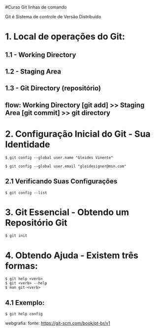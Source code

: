 #Curso Git linhas de comando

Git é Sistema de controle de Versão Distribuído

# 1. Local de operações do Git:
## 1.1 - Working Directory
## 1.2 - Staging Area
## 1.3 - Git Directory (repositório)

## flow: Working Directory [git add] >> Staging Area [git commit] >> git directory

# 2. Configuração Inicial do Git - Sua Identidade

	$ git config --global user.name "Gleides Vinente"

	$ git config --global user.email "gleidesigner@msn.com"

## 2.1 Verificando Suas Configurações

	$ git config --list

# 3. Git Essencial - Obtendo um Repositório Git

	$ git init

# 4. Obtendo Ajuda - Existem três formas:
	$ git help <verb>
	$ git <verb> --help
	$ man git-<verb>

## 4.1 Exemplo:
	$ git help config



webgrafia: fonte: https://git-scm.com/book/pt-br/v1